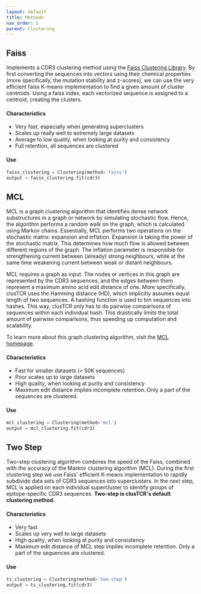 ```yaml
---
layout: default
title: Methods
nav_order: 2
parent: Clustering
---
```


## Faiss

Implements a CDR3 clustering method using the [Faiss Clustering Library](https://github.com/facebookresearch/faiss).
By first converting the sequences into vectors using their chemical properties (more specifically, the mutation stability and z-scores), 
we can use the very efficient faiss K-means implementation to find a given amount of cluster centroids.
Using a faiss index, each vectorized sequence is assigned to a centroid, creating the clusters.

#### Characteristics 
- Very fast, especially when generating superclusters
- Scales up really well to extremely large datasets
- Average to low quality, when looking at purity and consistency
- Full retention, all sequences are clustered

#### Use

```python
faiss_clustering = Clustering(method='faiss')
output = faiss_clustering.fit(cdr3)
```

## MCL

MCL is a graph clustering algorithm that identifies dense network substructures in a graph or network by simulating stochastic flow. Hence, the algorithm performs a random walk on the graph, which is calculated using Markov chains. Essentially, MCL performs two operations on the stochastic matrix: expansion and inflation. Expansion is taking the power of the stochastic matrix. This determines how much flow is allowed between different regions of the graph. The inflation parameter is responsible for strengthening current between (already) strong neighbours, while at the same time weakening current between weak or distant neighbours.

MCL requires a graph as input. The nodes or vertices in this graph are represented by the CDR3 sequences, and the edges between them represent a maximum amino acid edit distance of one. More specifically, clusTCR uses the Hamming distance (HD), which implicitly assumes equal length of two sequences. A hashing function is used to bin sequences into hashes. This way, clusTCR only has to do pairwise comparisons of sequences within each individual hash. This drastically limits the total amount of pairwise comparisons, thus speeding up computation and scalability.

To learn more about this graph clustering algorithm, visit the [MCL homepage](https://micans.org/mcl/).

#### Characteristics 

- Fast for smaller datasets (< 50K sequences)
- Poor scales up to large datasets
- High quality, when looking at purity and consistency
- Maximum edit distance implies incomplete retention. Only a part of the sequences are clustered.

#### Use

```python
mcl_clustering = Clustering(method='mcl')
output = mcl_clustering.fit(cdr3)
```

## Two Step

Two-step clustering algorithm combines the speed of the Faiss, combined with the accuracy of the Markov clustering algorithm (MCL). During the first clustering step we use Faiss' efficient K-means implementation to rapidly subdivide data sets of CDR3 sequences into superclusters. In the next step, MCL is applied on each individual supercluster to identify groups of epitope-specific CDR3 sequences. **Two-step is clusTCR's default clustering method.**

#### Characteristics 

- Very fast
- Scales up very well to large datasets
- High quality, when looking at purity and consistency
- Maximum edit distance of MCL step implies incomplete retention. Only a part of the sequences are clustered.

#### Use

```python
ts_clustering = Clustering(method='two-step')
output = ts_clustering.fit(cdr3)
```